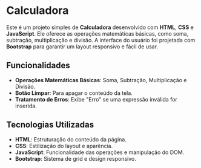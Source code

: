 # Calculadora 

Este é um projeto simples de **Calculadora** desenvolvido com **HTML**, **CSS** e **JavaScript**. Ele oferece as operações matemáticas básicas, como soma, subtração, multiplicação e divisão. A interface do usuário foi projetada com **Bootstrap** para garantir um layout responsivo e fácil de usar.

## Funcionalidades

- **Operações Matemáticas Básicas**: Soma, Subtração, Multiplicação e Divisão.
- **Botão Limpar**: Para apagar o conteúdo da tela.
- **Tratamento de Erros**: Exibe "Erro" se uma expressão inválida for inserida.

## Tecnologias Utilizadas

- **HTML**: Estruturação do conteúdo da página.
- **CSS**: Estilização do layout e aparência.
- **JavaScript**: Funcionalidade das operações e manipulação do DOM.
- **Bootstrap**: Sistema de grid e design responsivo.

